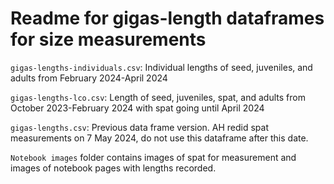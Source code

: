 # Readme for gigas-length dataframes for size measurements 

`gigas-lengths-individuals.csv`: Individual lengths of seed, juveniles, and adults from February 2024-April 2024

`gigas-lengths-lco.csv`: Length of seed, juveniles, spat, and adults from October 2023-February 2024 with spat going until April 2024 

`gigas-lengths.csv`: Previous data frame version. AH redid spat measurements on 7 May 2024, do not use this dataframe after this date.  

`Notebook images` folder contains images of spat for measurement and images of notebook pages with lengths recorded.  